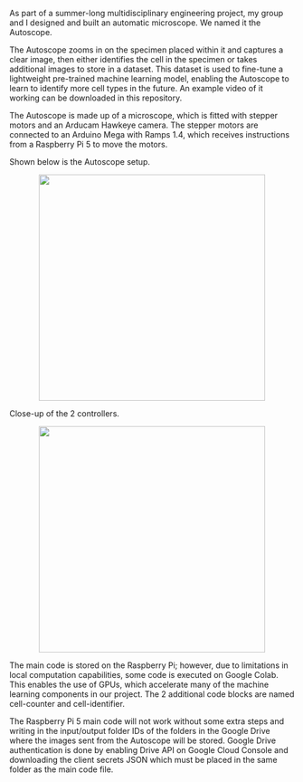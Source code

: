 As part of a summer-long multidisciplinary engineering project, my group and I designed and built an automatic microscope. We named it the Autoscope. 

The Autoscope zooms in on the specimen placed within it and captures a clear image, then either identifies the cell in the specimen or takes additional images to store in a dataset. This dataset is used to fine-tune a lightweight pre-trained machine learning model, enabling the Autoscope to learn to identify more cell types in the future. An example video of it working can be downloaded in this repository.

The Autoscope is made up of a microscope, which is fitted with stepper motors and an Arducam Hawkeye camera. The stepper motors are connected to an Arduino Mega with Ramps 1.4, which receives instructions from a Raspberry Pi 5 to move the motors.

Shown below is the Autoscope setup.
</br>
<p align=center>
  <img src="https://github.com/user-attachments/assets/cbe82beb-ff4f-4d17-aad4-15c488782f29" width="400"/>
</p>

Close-up of the 2 controllers.
</br>
<p align=center>
  <img src="https://github.com/user-attachments/assets/b3e0eb6c-d14f-4887-a5f2-2a92b9e2d1aa" width="400"/>
</p>

The main code is stored on the Raspberry Pi; however, due to limitations in local computation capabilities, some code is executed on Google Colab. This enables the use of GPUs, which accelerate many of the machine learning components in our project. The 2 additional code blocks are named cell-counter and cell-identifier.

The Raspberry Pi 5 main code will not work without some extra steps and writing in the input/output folder IDs of the folders in the Google Drive where the images sent from the Autoscope will be stored. Google Drive authentication is done by enabling Drive API on Google Cloud Console and downloading the client secrets JSON which must be placed in the same folder as the main code file.
